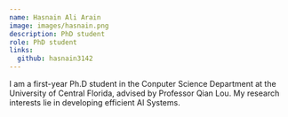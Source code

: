 ```yaml
---
name: Hasnain Ali Arain
image: images/hasnain.png
description: PhD student
role: PhD student
links:
  github: hasnain3142
---
```


I am a first-year Ph.D student in the Conputer Science Department at the University of Central Florida, advised by Professor Qian Lou. My research interests lie in developing efficient AI Systems.
